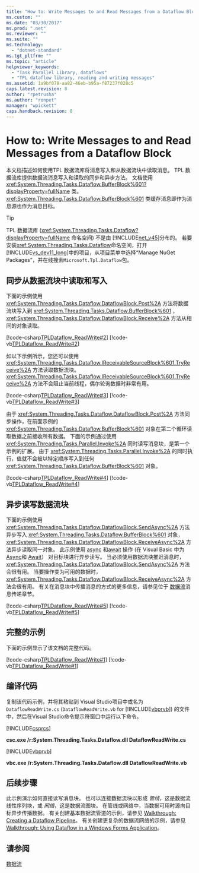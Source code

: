 ```yaml
---
title: "How to: Write Messages to and Read Messages from a Dataflow Block | Microsoft Docs"
ms.custom: ""
ms.date: "03/30/2017"
ms.prod: ".net"
ms.reviewer: ""
ms.suite: ""
ms.technology: 
  - "dotnet-standard"
ms.tgt_pltfrm: ""
ms.topic: "article"
helpviewer_keywords: 
  - "Task Parallel Library, dataflows"
  - "TPL dataflow library, reading and writing messages"
ms.assetid: 1a9bf078-aa82-46eb-b95a-f87237f028c5
caps.latest.revision: 8
author: "rpetrusha"
ms.author: "ronpet"
manager: "wpickett"
caps.handback.revision: 8
---
```

# How to: Write Messages to and Read Messages from a Dataflow Block
本文档描述如何使用TPL 数据流库将消息写入和从数据流块中读取消息。  TPL 数据流库提供数据流消息写入和读取的同步和异步方法。  文档使用 <xref:System.Threading.Tasks.Dataflow.BufferBlock%601?displayProperty=fullName> 类。  <xref:System.Threading.Tasks.Dataflow.BufferBlock%601> 类缓存消息即作为消息源也作为消息目标。  
  
> [!TIP]
>  TPL 数据流库 \(<xref:System.Threading.Tasks.Dataflow?displayProperty=fullName> 命名空间\) 不是由 [!INCLUDE[net_v45](../../../includes/net-v45-md.md)]分布的。  若要安装<xref:System.Threading.Tasks.Dataflow>命名空间，打开 [!INCLUDE[vs_dev11_long](../../../includes/vs-dev11-long-md.md)]中的项目，从项目菜单中选择“Manage NuGet Packages”，并在线搜索`Microsoft.Tpl.Dataflow`包。  
  
## 同步从数据流块中读取和写入  
 下面的示例使用 <xref:System.Threading.Tasks.Dataflow.DataflowBlock.Post%2A> 方法将数据流块写入到 <xref:System.Threading.Tasks.Dataflow.BufferBlock%601> ， <xref:System.Threading.Tasks.Dataflow.DataflowBlock.Receive%2A> 方法从相同的对象读取。  
  
 [!code-csharp[TPLDataflow_ReadWrite#2](../../../samples/snippets/csharp/VS_Snippets_Misc/tpldataflow_readwrite/cs/dataflowreadwrite.cs#2)]
 [!code-vb[TPLDataflow_ReadWrite#2](../../../samples/snippets/visualbasic/VS_Snippets_Misc/tpldataflow_readwrite/vb/dataflowreadwrite.vb#2)]  
  
 如以下示例所示，您还可以使用 <xref:System.Threading.Tasks.Dataflow.IReceivableSourceBlock%601.TryReceive%2A> 方法读取数据流块。  <xref:System.Threading.Tasks.Dataflow.IReceivableSourceBlock%601.TryReceive%2A> 方法不会阻止当前线程，偶尔轮询数据时非常有用。  
  
 [!code-csharp[TPLDataflow_ReadWrite#3](../../../samples/snippets/csharp/VS_Snippets_Misc/tpldataflow_readwrite/cs/dataflowreadwrite.cs#3)]
 [!code-vb[TPLDataflow_ReadWrite#3](../../../samples/snippets/visualbasic/VS_Snippets_Misc/tpldataflow_readwrite/vb/dataflowreadwrite.vb#3)]  
  
 由于 <xref:System.Threading.Tasks.Dataflow.DataflowBlock.Post%2A> 方法同步操作，在前面示例的 <xref:System.Threading.Tasks.Dataflow.BufferBlock%601> 对象在第二个循环读取数据之前接收所有数据。  下面的示例通过使用 <xref:System.Threading.Tasks.Parallel.Invoke%2A> 同时读写消息块，是第一个示例的扩展。  由于 <xref:System.Threading.Tasks.Parallel.Invoke%2A> 的同时执行，值就不会被以特定顺序写入到任何<xref:System.Threading.Tasks.Dataflow.BufferBlock%601> 对象。  
  
 [!code-csharp[TPLDataflow_ReadWrite#4](../../../samples/snippets/csharp/VS_Snippets_Misc/tpldataflow_readwrite/cs/dataflowreadwrite.cs#4)]
 [!code-vb[TPLDataflow_ReadWrite#4](../../../samples/snippets/visualbasic/VS_Snippets_Misc/tpldataflow_readwrite/vb/dataflowreadwrite.vb#4)]  
  
## 异步读写数据流块  
 下面的示例使用 <xref:System.Threading.Tasks.Dataflow.DataflowBlock.SendAsync%2A> 方法异步写入 <xref:System.Threading.Tasks.Dataflow.BufferBlock%601> 对象，<xref:System.Threading.Tasks.Dataflow.DataflowBlock.ReceiveAsync%2A> 方法异步读取同一对象。  此示例使用 [async](../Topic/async%20\(C%23%20Reference\).md) 和[await](../Topic/await%20\(C%23%20Reference\).md) 操作 \(在 Visual Basic 中为[Async](../Topic/Async%20\(Visual%20Basic\).md)和 [Await](../Topic/Await%20Operator%20\(Visual%20Basic\).md)） 对目标块进行异步读写。  当必须使用数据流块推迟消息时，<xref:System.Threading.Tasks.Dataflow.DataflowBlock.SendAsync%2A> 方法会很有用。  当要操作变为可用的数据时，<xref:System.Threading.Tasks.Dataflow.DataflowBlock.ReceiveAsync%2A> 方法会很有用。  有关在消息块中传播消息的方式的更多信息，请参见位于 [数据流](../../../docs/standard/parallel-programming/dataflow-task-parallel-library.md)消息传递章节。  
  
 [!code-csharp[TPLDataflow_ReadWrite#5](../../../samples/snippets/csharp/VS_Snippets_Misc/tpldataflow_readwrite/cs/dataflowreadwrite.cs#5)]
 [!code-vb[TPLDataflow_ReadWrite#5](../../../samples/snippets/visualbasic/VS_Snippets_Misc/tpldataflow_readwrite/vb/dataflowreadwrite.vb#5)]  
  
## 完整的示例  
 下面的示例显示了该文档的完整代码。  
  
 [!code-csharp[TPLDataflow_ReadWrite#1](../../../samples/snippets/csharp/VS_Snippets_Misc/tpldataflow_readwrite/cs/dataflowreadwrite.cs#1)]
 [!code-vb[TPLDataflow_ReadWrite#1](../../../samples/snippets/visualbasic/VS_Snippets_Misc/tpldataflow_readwrite/vb/dataflowreadwrite.vb#1)]  
  
## 编译代码  
 复制该代码示例，并将其粘贴到 Visual Studio项目中或名为  `DataflowReadWrite.cs` \(`DataflowReadWrite.vb` for [!INCLUDE[vbprvb](../../../includes/vbprvb-md.md)]\) 的文件中，然后在Visual Studio命令提示符窗口中运行以下命令。  
  
 [!INCLUDE[csprcs](../../../includes/csprcs-md.md)]  
  
 **csc.exe \/r:System.Threading.Tasks.Dataflow.dll DataflowReadWrite.cs**  
  
 [!INCLUDE[vbprvb](../../../includes/vbprvb-md.md)]  
  
 **vbc.exe \/r:System.Threading.Tasks.Dataflow.dll DataflowReadWrite.vb**  
  
## 后续步骤  
 此示例演示如何直接读写消息块。  也可以连接数据流块以形成 *管线*，这是数据流线性序列块，或 *网络*，这是数据流图块。  在管线或网络中，当数据可用时源向目标异步传播数据。  有关创建基本数据流管道的示例，请参见 [Walkthrough: Creating a Dataflow Pipeline](../../../docs/standard/parallel-programming/walkthrough-creating-a-dataflow-pipeline.md)。  有关创建更复杂的数据流网络的示例，请参见 [Walkthrough: Using Dataflow in a Windows Forms Application](../../../docs/standard/parallel-programming/walkthrough-using-dataflow-in-a-windows-forms-application.md)。  
  
## 请参阅  
 [数据流](../../../docs/standard/parallel-programming/dataflow-task-parallel-library.md)